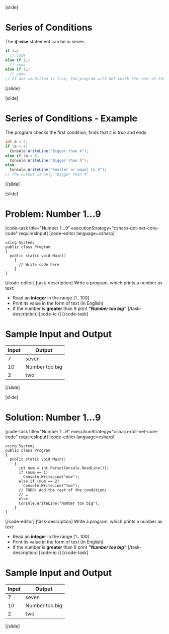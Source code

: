 [slide]
# Series of Conditions
The ***if-else*** statement can be in series

```csharp
if (…) 
  // code
else if (…) 
  // code
else if (…) 
  // code
// If one condition is true, the program will NOT check the rest of the conditions
```
[/slide]

[slide]
# Series of Conditions - Example
The program checks the first condition, finds that it is *true* and ends

```csharp
int a = 7;
if (a > 4) 
  Console.WriteLine("Bigger than 4"); 
else if (a > 5)
  Console.WriteLine("Bigger than 5"); 
else 
  Console.WriteLine("Smaller or equal to 4"); 
// The output is only "Bigger than 4"
```
[/slide]

[slide]
# Problem: Number 1...9
[code-task title="Number 1...9" executionStrategy="csharp-dot-net-core-code" requiresInput]
[code-editor language=csharp]
```
using System;
public class Program
{
  public static void Main()
    {
      // Write code here
    }
}
```
[/code-editor]
[task-description]
Write a program, which prints a number as text: 

  * Read an **integer** in the range [1…100]
  * Print its value in the form of text (in English)
  * If the number is **greater** than 9 print ***"Number too big"***
[/task-description]
[code-io /]
[/code-task]

# Sample Input and Output
|Input|Output|
|-----|------|
|7|seven|
|10|Number too big|
|2|two|
[/slide]

[slide]
# Solution: Number 1...9
[code-task title="Number 1...9" executionStrategy="csharp-dot-net-core-code" requiresInput]
[code-editor language=csharp]
```
using System;
public class Program
{
  public static void Main()
    {
      int num = int.Parse(Console.ReadLine());
      if (num == 1)
        Console.WriteLine("one");
      else if (num == 2)
        Console.WriteLine("two");
      // TODO: Add the rest of the conditions 
      // …
      else
      Console.WriteLine("Number too big");
    }
}
```
[/code-editor]
[task-description]
Write a program, which prints a number as text:
 
  * Read an **integer** in the range [1…100]
  * Print its value in the form of text (in English)
  * If the number is **greater** than 9 print ***"Number too big"***
[/task-description]
[code-io /]
[/code-task]

# Sample Input and Output
|Input|Output|
|-----|------|
|7|seven|
|10|Number too big|
|2|two|
[/slide]